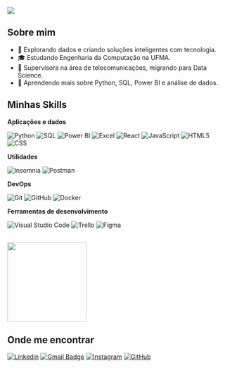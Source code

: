 ![](https://komarev.com/ghpvc/?username=Patricia&color=006bed)

## Sobre mim

- 🤔 Explorando dados e criando soluções inteligentes com tecnologia.
- 🎓 Estudando Engenharia da Computação na UFMA.
- 💼 Supervisora na área de telecomunicações, migrando para Data Science.
- 🌱 Aprendendo mais sobre Python, SQL, Power BI e análise de dados.

## Minhas Skills

**Aplicações e dados**

![Python](https://img.shields.io/badge/-Python-333333?style=flat&logo=python)
![SQL](https://img.shields.io/badge/-SQL-333333?style=flat&logo=postgresql)
![Power BI](https://img.shields.io/badge/-Power%20BI-333333?style=flat&logo=powerbi)
![Excel](https://img.shields.io/badge/-Excel-333333?style=flat&logo=microsoftexcel)
![React](https://img.shields.io/badge/-React-333333?style=flat&logo=react)
![JavaScript](https://img.shields.io/badge/-JavaScript-333333?style=flat&logo=javascript)
![HTML5](https://img.shields.io/badge/-HTML5-333333?style=flat&logo=HTML5)
![CSS](https://img.shields.io/badge/-CSS-333333?style=flat&logo=CSS3&logoColor=1572B6)

**Utilidades**

![Insomnia](https://img.shields.io/badge/-Insomnia-333333?style=flat&logo=insomnia)
![Postman](https://img.shields.io/badge/-Postman-333333?style=flat&logo=postman)

**DevOps**

![Git](https://img.shields.io/badge/-Git-333333?style=flat&logo=git)
![GitHub](https://img.shields.io/badge/-GitHub-333333?style=flat&logo=github)
![Docker](https://img.shields.io/badge/-Docker-333333?style=flat&logo=docker)

**Ferramentas de desenvolvimento**

![Visual Studio Code](https://img.shields.io/badge/-Visual%20Studio%20Code-333333?style=flat&logo=visual-studio-code&logoColor=007ACC)
![Trello](https://img.shields.io/badge/-Trello-333333?style=flat&logo=trello&logoColor=007ACC)
![Figma](https://img.shields.io/badge/-Figma-333333?style=flat&logo=figma&logoColor=007ACC)

<br/>

<a href="https://github.com/anapatriciagarros" title="Perfil da Patricia">
  <img height="180em" src="https://github-readme-stats.vercel.app/api?username=anapatriciagarros&theme=dracula&show_icons=true" />
</a>

## Onde me encontrar

[![Linkedin](https://img.shields.io/badge/-Patricia%20Garros-blue?style=flat-square&logo=Linkedin&logoColor=white&link=https://www.linkedin.com/in/anapatriciagarros)](https://www.linkedin.com/in/anapatriciagarros)
[![Gmail Badge](https://img.shields.io/badge/-Mail-006bed?style=flat-square&logo=Gmail&logoColor=white&link=mailto:patriciagarros@hotmail.com)](mailto:patriciagarros@hotmail.com)
[![Instagram](https://img.shields.io/badge/-@apatriciagarros-E4405F?style=flat-square&logo=instagram&logoColor=white&link=https://www.instagram.com/apatriciagarros/)](https://www.instagram.com/apatriciagarros/)
[![GitHub](https://img.shields.io/github/followers/anapatriciagarros?label=follow&style=social)](https://github.com/anapatriciagarros)
